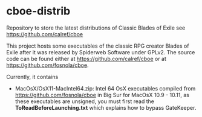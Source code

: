 # cboe-distrib
Repository to store the latest distributions of Classic Blades of Exile see https://github.com/calref/cboe


This project hosts some executables of the classic RPG creator Blades of Exile after it was released by Spiderweb Software under GPLv2. The source code can be found either at https://github.com/calref/cboe or at https://github.com/fosnola/cboe.

Currently, it contains
- MacOsX/OsX11-MacIntel64.zip: Intel 64 OsX executables compiled from https://github.com/fosnola/cboe in Big Sur for MacOsX 10.9 - 10.11, as these executables are unsigned, you must first read the **ToReadBeforeLaunching.txt** which explains how to bypass GateKeeper.
